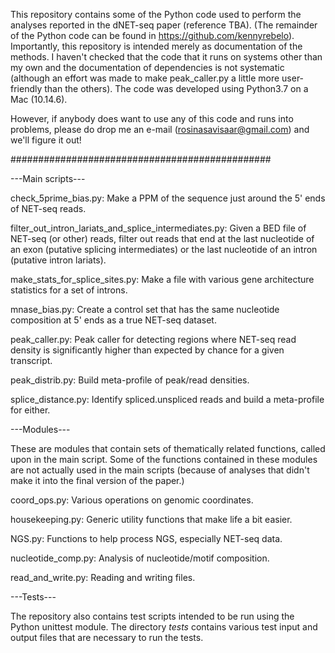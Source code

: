 This repository contains some of the Python code used to perform the analyses reported
in the dNET-seq paper (reference TBA). (The remainder of the Python code can be found in
https://github.com/kennyrebelo). Importantly, this repository is intended merely as
documentation of the methods. I haven't checked that the code that it runs on
systems other than my own and the documentation of dependencies is not systematic
(although an effort was made to make peak_caller.py a little more user-friendly than
the others). The code was developed using Python3.7 on a Mac (10.14.6).

However, if anybody does want to use any of this code and runs into problems,
please do drop me an e-mail (rosinasavisaar@gmail.com) and we'll figure it out!

###############################################

---Main scripts---

check_5prime_bias.py: Make a PPM of the sequence just around the 5' ends
of NET-seq reads.

filter_out_intron_lariats_and_splice_intermediates.py: Given a BED file of NET-seq
(or other) reads, filter out reads that end at the
last nucleotide of an exon (putative splicing intermediates)
or the last nucleotide of an intron (putative intron lariats).

make_stats_for_splice_sites.py: Make a file with various gene architecture
statistics for a set of introns.

mnase_bias.py: Create a control set that has the same nucleotide composition
at 5' ends as a true NET-seq dataset.

peak_caller.py: Peak caller for detecting regions where NET-seq read density is significantly
higher than expected by chance for a given transcript.

peak_distrib.py: Build meta-profile of peak/read densities.

splice_distance.py: Identify spliced.unspliced reads and build a meta-profile for either.

---Modules---

These are modules that contain sets of thematically related functions, called
upon in the main script. Some of the functions contained in these modules
are not actually used in the main scripts (because of analyses that didn't
make it into the final version of the paper.)

coord_ops.py: Various operations on genomic coordinates.

housekeeping.py: Generic utility functions that make life a bit easier.

NGS.py: Functions to help process NGS, especially NET-seq data.

nucleotide_comp.py: Analysis of nucleotide/motif composition.

read_and_write.py: Reading and writing files.

---Tests---

The repository also contains test scripts intended to be run using the
Python unittest module. The directory _tests_ contains various test input
and output files that are necessary to run the tests.
